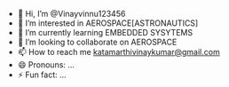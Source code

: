 - 👋 Hi, I’m @Vinayvinnu123456
- 👀 I’m interested in AEROSPACE[ASTRONAUTICS]
- 🌱 I’m currently learning EMBEDDED SYSYTEMS
- 💞️ I’m looking to collaborate on AEROSPACE
- 📫 How to reach me katamarthivinaykumar@gmail.com
- 😄 Pronouns: ...
- ⚡ Fun fact: ...

<!---
Vinayvinnu123456/Vinayvinnu123456 is a ✨ special ✨ repository because its `README.md` (this file) appears on your GitHub profile.
You can click the Preview link to take a look at your changes.
--->
